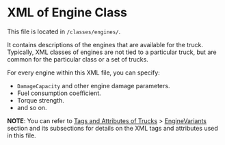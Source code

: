 # XML of Engine Class

This file is located in `/classes/engines/`. 

It contains descriptions of the engines that are available for the truck. Typically, XML classes of engines are not tied to a particular truck, but are common for the particular class or a set of trucks.

For every engine within this XML file, you can specify:

- `DamageCapacity` and other engine damage parameters.
- Fuel consumption coefficient.
- Torque strength.
- and so on.

**NOTE**: You can refer to [Tags and Attributes of Trucks](./../../tags_and_attributes_of_trucks/index.md) > [EngineVariants](./../../tags_and_attributes_of_trucks/enginevariants/index.md) section and its subsections for details on the XML tags and attributes used in this file.
